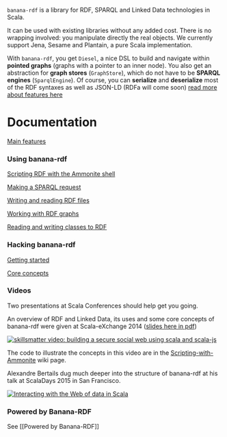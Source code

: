 `banana-rdf` is a library for RDF, SPARQL and Linked Data technologies
in Scala.

It can be used with existing libraries without any added cost. There
is no wrapping involved: you manipulate directly the real objects. We
currently support Jena, Sesame and Plantain, a pure Scala
implementation.

With `banana-rdf`, you get `Diesel`, a nice DSL to build and navigate
within **pointed graphs** (graphs with a pointer to an inner
node). You also get an abstraction for **graph stores**
(`GraphStore`), which do not have to be **SPARQL engines**
(`SparqlEngine`). Of course, you can **serialize** and **deserialize**
most of the RDF syntaxes as well as JSON-LD (RDFa will come soon) [read more about features here](https://github.com/w3c/banana-rdf/wiki/Features)

Documentation
=============

[Main features](https://github.com/w3c/banana-rdf/wiki/Features)

### Using banana-rdf

[Scripting RDF with the Ammonite shell](https://github.com/banana-rdf/banana-rdf/wiki/Scripting-with-Ammonite)

[Making a SPARQL request](https://github.com/w3c/banana-rdf/wiki/Usage-SPARQL)

[Writing and reading RDF files](https://github.com/w3c/banana-rdf/wiki/Usage-IO)

[Working with RDF graphs](https://github.com/w3c/banana-rdf/wiki/Usage-Diesel)

[Reading and writing classes to RDF](https://github.com/w3c/banana-rdf/wiki/Usage-Binders)


### Hacking banana-rdf

[Getting started](https://github.com/w3c/banana-rdf/wiki/Getting-started)

[Core concepts](https://github.com/w3c/banana-rdf/wiki/Core-concepts)

### Videos 

Two presentations at Scala Conferences should help get you going.

An overview of RDF and Linked Data, its uses and some core concepts of banana-rdf were given at Scala-eXchange 2014 ([slides here in pdf](http://bblfish.net/tmp/2014/12/08/SecureSocialWeb-Scala_eXchange.pdf))

[![skillsmatter video: building a secure social web using scala and scala-js](https://cloud.githubusercontent.com/assets/124506/5917678/facf06b0-a61f-11e4-97fd-2457f26a46b2.png)](https://skillsmatter.com/skillscasts/5960-building-a-secure-distributed-social-web-using-scala-scala-js)

The code to illustrate the concepts in this video are in the [Scripting-with-Ammonite](https://github.com/banana-rdf/banana-rdf/wiki/Scripting-with-Ammonite) wiki page.

Alexandre Bertails dug much deeper into the structure of banana-rdf at his talk at ScalaDays 2015 in San Francisco. 

[![Interacting with the Web of data in Scala ](http://bblfish.net/tmp/2015/06/23/scaladaysSF2015.png)](https://www.parleys.com/tutorial/banana-rdf-interacting-web-data-scala)


### Powered by Banana-RDF

See [[Powered by Banana-RDF]]